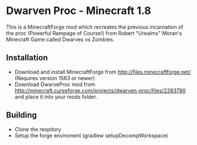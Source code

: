 Dwarven Proc - Minecraft 1.8
=============
This is a MinecraftForge mod which recreates the previous incarnation of the proc (Powerful Rampage of Course!) from Robert "Urealms" Moran's Minecraft Game called Dwarves vs Zombies.

Installation
-------
* Download and install MinecraftForge from http://files.minecraftforge.net/ (Requires version 1563 or newer)
* Download DwarveProc mod from http://minecraft.curseforge.com/projects/dwarven-proc/files/2283790 and place it into your mods folder.

Building
-------
* Clone the respitory
* Setup the forge enviroment (gradlew setupDecompWorkspace)